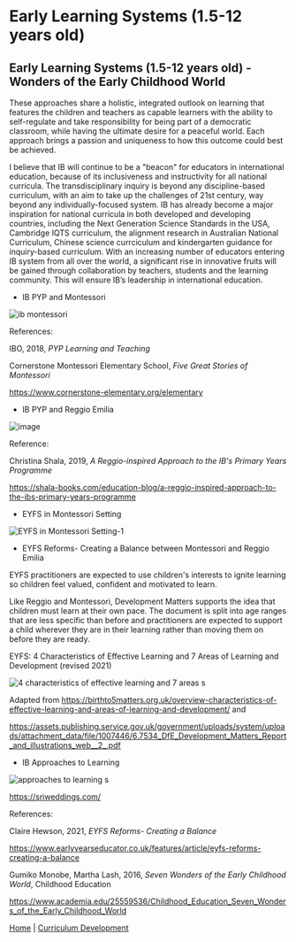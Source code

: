 # Early Learning Systems (1.5-12 years old)

## Early Learning Systems (1.5-12 years old) - Wonders of the Early Childhood World

These approaches share a holistic, integrated outlook on learning that features the children and teachers as capable learners with the ability to self-regulate and take responsibility for being part of a democratic classroom, while having the ultimate desire for a peaceful world. Each approach brings a passion and uniqueness to how this outcome could best be achieved.

I believe that IB will continue to be a "beacon" for educators in international education, because of its inclusiveness and instructivity for all national curricula. The transdisciplinary inquiry is beyond any discipline-based curriculum, with an aim to take up the challenges of 21st century, way beyond any individually-focused system. IB has already become a major inspiration for national curricula in both developed and developing countries, including the Next Generation Science Standards in the USA, Cambridge IQTS curriculum, the alignment research in Australian National Curriculum, Chinese science currciculum and kindergarten guidance for inquiry-based curriculum. With an increasing number of educators entering IB system from all over the world, a significant rise in innovative fruits will be gained through collaboration by teachers, students and the learning community. This will ensure IB’s leadership in international education.

- IB PYP and Montessori

![ib montessori](https://user-images.githubusercontent.com/109213222/182642145-68fab50d-521a-4811-8287-53a507756ee8.JPG)

References:

IBO, 2018, _PYP Learning and Teaching_

Cornerstone Montessori Elementary School, _Five Great Stories of Montessori_

<https://www.cornerstone-elementary.org/elementary>

- IB PYP and Reggio Emilia

![image](https://user-images.githubusercontent.com/109213222/182643021-d4ee57b4-422f-47dd-a720-b99700ff1b27.png)

Reference:

Christina Shala, 2019, _A Reggio-inspired Approach to the IB's Primary Years Programme_

<https://shala-books.com/education-blog/a-reggio-inspired-approach-to-the-ibs-primary-years-programme>

- EYFS in Montessori Setting

![EYFS in Montessori Setting-1](https://user-images.githubusercontent.com/109213222/182642438-cbb64801-96fd-45b4-abd8-4d0a814abba2.JPG)

- EYFS Reforms- Creating a Balance between Montessori and Reggio Emilia

EYFS practitioners are expected to use children's interests to ignite learning so children feel valued, confident and motivated to learn.

Like Reggio and Montessori, Development Matters supports the idea that children must learn at their own pace. The document is split into age ranges that are less specific than before and practitioners are expected to support a child wherever they are in their learning rather than moving them on before they are ready.

EYFS: 4 Characteristics of Effective Learning and 7 Areas of Learning and Development (revised 2021)

![4 characteristics of effective learning and 7 areas s](https://user-images.githubusercontent.com/109213222/182883574-6feb3e4c-4265-416b-a12d-706f2248ccd6.JPG)

Adapted from <https://birthto5matters.org.uk/overview-characteristics-of-effective-learning-and-areas-of-learning-and-development/> and

<https://assets.publishing.service.gov.uk/government/uploads/system/uploads/attachment_data/file/1007446/6.7534_DfE_Development_Matters_Report_and_illustrations_web__2_.pdf>

- IB Approaches to Learning

![approaches to learning s](https://user-images.githubusercontent.com/109213222/182887287-c717a61f-82b9-4efe-a6ef-162f4007701c.PNG)

<https://sriweddings.com/>

References:

Claire Hewson, 2021, _EYFS Reforms- Creating a Balance_

<https://www.earlyyearseducator.co.uk/features/article/eyfs-reforms-creating-a-balance>

Gumiko Monobe, Martha Lash, 2016, _Seven Wonders of the Early Childhood World_, Childhood Education

<https://www.academia.edu/25559536/Childhood_Education_Seven_Wonders_of_the_Early_Childhood_World>

 [Home](./README.md) | [Curriculum Development](./curriculum.md)